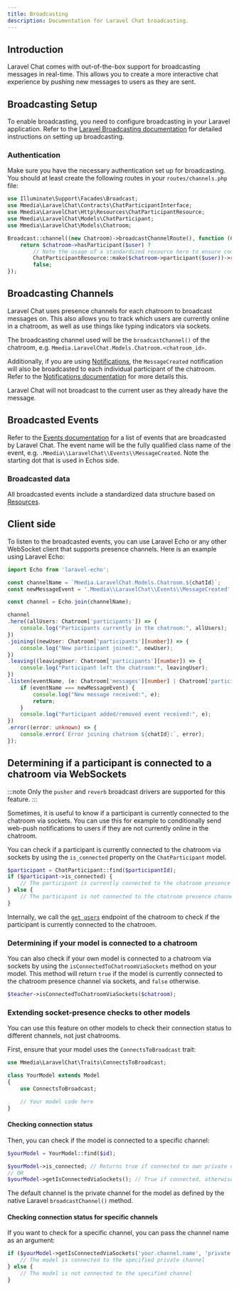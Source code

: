 ```yaml
---
title: Broadcasting
description: Documentation for Laravel Chat broadcasting.
---
```


## Introduction
Laravel Chat comes with out-of-the-box support for broadcasting messages in real-time. This allows you to create a more interactive chat experience by pushing new messages to users as they are sent.

## Broadcasting Setup
To enable broadcasting, you need to configure broadcasting in your Laravel application. Refer to the [Laravel Broadcasting documentation](https://laravel.com/docs/broadcasting) for detailed instructions on setting up broadcasting.

### Authentication
Make sure you have the necessary authentication set up for broadcasting. You should at least create the following routes in your `routes/channels.php` file:

```php
use Illuminate\Support\Facades\Broadcast;
use Mmedia\LaravelChat\Contracts\ChatParticipantInterface;
use Mmedia\LaravelChat\Http\Resources\ChatParticipantResource;
use Mmedia\LaravelChat\Models\ChatParticipant;
use Mmedia\LaravelChat\Models\Chatroom;

Broadcast::channel((new Chatroom)->broadcastChannelRoute(), function (ChatParticipantInterface|ChatParticipant $user, Chatroom $chatroom) {
    return $chatroom->hasParticipant($user) ?
        // Note the usage of a standardized resource here to ensure consistent data structure
        ChatParticipantResource::make($chatroom->participant($user))->resolve() :
        false;
});
```

## Broadcasting Channels
Laravel Chat uses presence channels for each chatroom to broadcast messages on. This also allows you to track which users are currently online in a chatroom, as well as use things like typing indicators via sockets.

The broadcasting channel used will be the `broadcastChannel()` of the chatroom, e.g. `Mmedia.LaravelChat.Models.Chatroom.<chatroom_id>`.

Additionally, if you are using [Notifications](/notifications), the `MessageCreated` notification will also be broadcasted to each individual participant of the chatroom. Refer to the [Notifications documentation](/notifications) for more details this.

Laravel Chat will not broadcast to the current user as they already have the message.

## Broadcasted Events
Refer to the [Events documentation](/events) for a list of events that are broadcasted by Laravel Chat. The event name will be the fully qualified class name of the event, e.g. `.Mmedia\\LaravelChat\\Events\\MessageCreated`. Note the starting dot that is used in Echos side.

### Broadcasted data
All broadcasted events include a standardized data structure based on [Resources](/resources).

## Client side
To listen to the broadcasted events, you can use Laravel Echo or any other WebSocket client that supports presence channels. Here is an example using Laravel Echo:


```ts
import Echo from 'laravel-echo';

const channelName = `Mmedia.LaravelChat.Models.Chatroom.${chatId}`;
const newMessageEvent = '.Mmedia\\LaravelChat\\Events\\MessageCreated';

const channel = Echo.join(channelName);

channel
.here((allUsers: Chatroom['participants']) => {
    console.log("Participants currently in the chatroom:", allUsers);
})
.joining((newUser: Chatroom['participants'][number]) => {
    console.log("New participant joined:", newUser);
})
.leaving((leavingUser: Chatroom['participants'][number]) => {
    console.log("Participant left the chatroom:", leavingUser);
})
.listen(eventName, (e: Chatroom['messages'][number] | Chatroom['participants'][number]) => {
    if (eventName === newMessageEvent) {
        console.log("New message received:", e);
        return;
    }
    console.log("Participant added/removed event received:", e);
})
.error((error: unknown) => {
    console.error(`Error joining chatroom ${chatId}:`, error);
});
```

## Determining if a participant is connected to a chatroom via WebSockets
:::note
Only the `pusher` and `reverb` broadcast drivers are supported for this feature.
:::

Sometimes, it is useful to know if a participant is currently connected to the chatroom via sockets. You can use this for example to conditionally send web-push notifications to users if they are not currently online in the chatroom.

You can check if a participant is currently connected to the chatroom via sockets by using the `is_connected` property on the `ChatParticipant` model.
```php
$participant = ChatParticipant::find($participantId);
if ($participant->is_connected) {
    // The participant is currently connected to the chatroom presence channel via sockets
} else {
    // The participant is not connected to the chatroom presence channel via sockets
}
```

Internally, we call the [`get users`](https://pusher.com/docs/chatrooms/library_auth_reference/rest-api/#get-users) endpoint of the chatroom to check if the participant is currently connected to the chatroom.

### Determining if your model is connected to a chatroom
You can also check if your own model is connected to a chatroom via sockets by using the `isConnectedToChatroomViaSockets` method on your model. This method will return `true` if the model is currently connected to the chatroom presence channel via sockets, and `false` otherwise.
```php
$teacher->isConnectedToChatroomViaSockets($chatroom);
```

### Extending socket-presence checks to other models
You can use this feature on other models to check their connection status to different channels, not just chatrooms.

First, ensure that your model uses the `ConnectsToBroadcast` trait:
```php
use Mmedia\LaravelChat\Traits\ConnectsToBroadcast;

class YourModel extends Model
{
    use ConnectsToBroadcast;

    // Your model code here
}
```

#### Checking connection status
Then, you can check if the model is connected to a specific channel:
```php
$yourModel = YourModel::find($id);

$yourModel->is_connected; // Returns true if connected to own private channel
// OR
$yourModel->getIsConnectedViaSockets(); // True if connected, otherwise false. If the connection could not be determined, it will return null.
```

The default channel is the private channel for the model as defined by the native Laravel `broadcastChannel()` method.

#### Checking connection status for specific channels
If you want to check for a specific channel, you can pass the channel name as an argument:

```php
if ($yourModel->getIsConnectedViaSockets('your.channel.name', 'private')) {
    // The model is connected to the specified private channel
} else {
    // The model is not connected to the specified channel
}
```